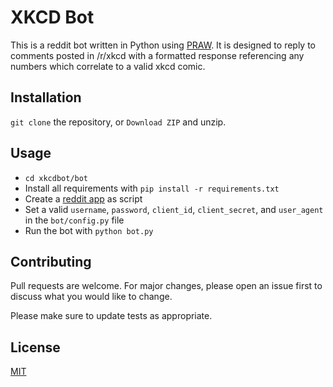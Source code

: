 # XKCD Bot

This is a reddit bot written in Python using [PRAW](https://github.com/praw-dev/praw). It is designed to reply to comments posted in /r/xkcd with a formatted response referencing any numbers which correlate to a valid xkcd comic.

## Installation

`git clone` the repository, or `Download ZIP` and unzip.

## Usage

* `cd xkcdbot/bot`
* Install all requirements with `pip install -r requirements.txt`
* Create a [reddit app](http://reddit.com/prefs/apps) as script
* Set a valid `username`, `password`, `client_id`, `client_secret`, and `user_agent` in the `bot/config.py` file
* Run the bot with `python bot.py`

## Contributing
Pull requests are welcome. For major changes, please open an issue first to discuss what you would like to change.

Please make sure to update tests as appropriate.

## License
[MIT](https://choosealicense.com/licenses/mit/)
